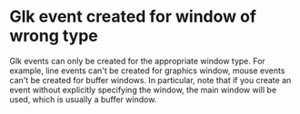 # Glk event created for window of wrong type

Glk events can only be created for the appropriate window type. For example, line events can't be created for graphics window, mouse events can't be created for buffer windows. In particular, note that if you create an event without explicitly specifying the window, the main window will be used, which is usually a buffer window.